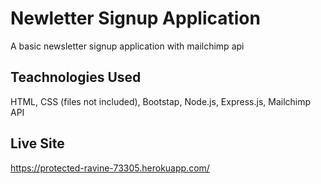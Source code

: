 # Newletter Signup Application
A basic newsletter signup application with mailchimp api

## Teachnologies Used
HTML, CSS (files not included), Bootstap, Node.js, Express.js, Mailchimp API

## Live Site
https://protected-ravine-73305.herokuapp.com/
